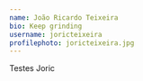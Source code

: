 ```yaml
---
name: João Ricardo Teixeira
bio: Keep grinding
username: joricteixeira
profilephoto: joricteixeira.jpg
---
```

Testes Joric